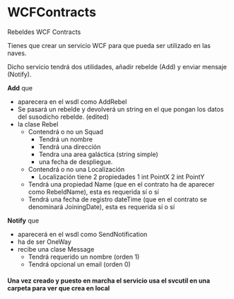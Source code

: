 # WCFContracts

Rebeldes WCF Contracts

Tienes que crear un servicio WCF para que pueda ser utilizado en las naves.

Dicho servicio tendrá dos utilidades, añadir rebelde (Add) y enviar mensaje (Notify).

**Add** que  
* aparecera en el wsdl como AddRebel
* Se pasará un rebelde y devolverá un string en el que pongan los datos del susodicho rebelde. (edited)
* la clase Rebel
	* Contendrá o no un Squad 
		* Tendrá un nombre
		* Tendrá una dirección
		* Tendra una area galáctica (string simple)
		* una fecha de despliegue.
	* Contendrá o no una Localización 
		* Localización tiene 2 propiedades 
			1 int PointX
			2 int PointY		
	* Tendrá una propiedad Name (que en el contrato ha de aparecer como RebeldName), esta es requerida sí o sí
	* Tendrá una fecha de registro dateTime (que en el contrato se denominará  JoiningDate), esta es requerida sí o sí

**Notify** que
* aparecerá en el wsdl como SendNotification
* ha de ser OneWay
* recibe una clase Message
	* Tendrá requerido un nombre (orden 1)
	* Tendrá opcional un email (orden 0)



#### Una vez creado y puesto en marcha el servicio usa el svcutil en una carpeta para ver que crea en local
